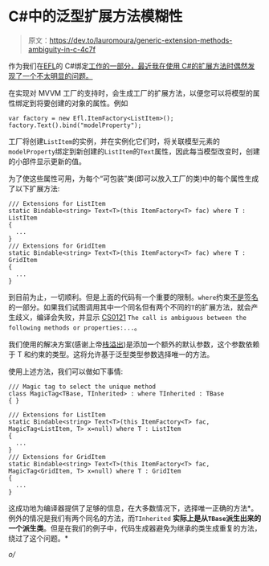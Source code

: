 # C#中的泛型扩展方法模糊性

> 原文：<https://dev.to/lauromoura/generic-extension-methods-ambiguity-in-c-4c7f>

作为我们在[EFL](https://www.enlightenment.org/develop/tutorials/csharp/start.md)的 C#绑定[工作的一部分，最近我在使用 C#的扩展方法时偶然发现了一个不太明显的问题。](http://expertisesolutions.com.br/)

在实现对 MVVM 工厂的支持时，会生成工厂的扩展方法，以便您可以将模型的属性绑定到将要创建的对象的属性。例如

```
var factory = new Efl.ItemFactory<ListItem>();
factory.Text().bind("modelProperty"); 
```

工厂将创建`ListItem`的实例，并在实例化它们时，将关联模型元素的`modelProperty`绑定到新创建的`ListItem`的`Text`属性，因此每当模型改变时，创建的小部件显示更新的值。

为了使这些属性可用，为每个“可包装”类(即可以放入工厂的类)中的每个属性生成了以下扩展方法:

```
/// Extensions for ListItem
static Bindable<string> Text<T>(this ItemFactory<T> fac) where T : ListItem
{
  ...
}
/// Extensions for GridItem
static Bindable<string> Text<T>(this ItemFactory<T> fac) where T : GridItem
{
  ...
} 
```

到目前为止，一切顺利。但是上面的代码有一个重要的限制。`where`约束[不是签名](https://blogs.msdn.microsoft.com/ericlippert/2009/12/10/constraints-are-not-part-of-the-signature/)的一部分。如果我们试图调用其中一个同名但有两个不同的`T`的扩展方法，就会产生歧义，编译会失败，并显示 [CS0121](https://docs.microsoft.com/en-us/dotnet/csharp/misc/cs0121) `The call is ambiguous between the following methods or properties:...`。

我们使用的解决方案(感谢上帝[栈溢出](https://stackoverflow.com/a/14624904/347889))是添加一个额外的默认参数，这个参数依赖于 T 和约束的类型。这将允许基于泛型类型参数选择唯一的方法。

使用上述方法，我们可以做如下事情:

```
/// Magic tag to select the unique method
class MagicTag<TBase, TInherited> : where TInherited : TBase
{ }

/// Extensions for ListItem
static Bindable<string> Text<T>(this ItemFactory<T> fac, MagicTag<ListItem, T> x=null) where T : ListItem
{
  ...
}
/// Extensions for GridItem
static Bindable<string> Text<T>(this ItemFactory<T> fac, MagicTag<GridItem, T> x=null) where T : GridItem
{
  ...
} 
```

这成功地为编译器提供了足够的信息，在大多数情况下，选择唯一正确的方法*。例外的情况是我们有两个同名的方法，而`TInherited` **实际上是从`TBase`派生出来的一个派生类**。但是在我们的例子中，代码生成器避免为继承的类生成重复的方法，绕过了这个问题。*

 *o/*
